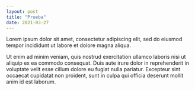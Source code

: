 ```yaml
---
layout: post
title: "Prueba"
date: 2021-03-27
---
```


Lorem ipsum dolor sit amet, consectetur adipiscing elit, sed do eiusmod tempor incididunt ut labore et dolore magna aliqua. 
<!--sep-->
Ut enim ad minim veniam, quis nostrud exercitation ullamco laboris nisi ut aliquip ex ea commodo consequat. Duis aute irure dolor in reprehenderit in voluptate velit esse cillum dolore eu fugiat nulla pariatur. Excepteur sint occaecat cupidatat non proident, sunt in culpa qui officia deserunt mollit anim id est laborum.
